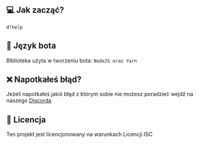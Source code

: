 ## 💻 Jak zacząć?
```
d!help
```

## 📂 Język bota
Blblioteka użyta w tworzeniu bota:
`` NodeJS oraz Yarn ``

## ❌ Napotkałeś błąd?
Jeżeli napotkałeś jakiś błąd z którym sobie nie możesz poradzieć wejdź na naszego [Discorda](https://discord.gg/hjSKGVSd8s)

## 🧾 Licencja
Ten projekt jest licencjonowany na warunkach Licencji ISC
